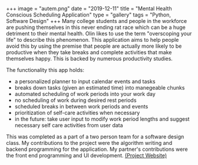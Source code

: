 +++
image = "autem.png"
date = "2019-12-11"
title = "Mental Health Conscious Scheduling Application"
type = "gallery"
tags = "Python, Software Design"
+++
Many college students and people in the workforce are pushing themselves in this never ending rat race which can be a huge detriment to their mental health. Olin likes to use the term "overscoping your life" to describe this phenomenon. This application aims to help people avoid this by  using the premise that people are actually more likely to be productive when they take breaks and complete activities that make themselves happy. This is backed by numerous productivity studies.

The functionality this app holds:
- a personalized planner to input calendar events and tasks
- breaks down tasks (given an estimated time) into manegeable chunks
- automated scheduling of work periods into your work day
- no scheduling of work during desired rest periods
- scheduled breaks in between work periods and events
- prioritization of self-care activities when necessary
- in the future: take user input to modify work period lengths and suggest necessary self care activities from user data

This was completed as a part of a two person team for a software design class. My contributions to the project were the algorithm writing and backend programming for the application. My partner's contributions were the front end programming and UI development. [(Project Website)]("https://naviatolin.gitlab.io/autem-fg/#")